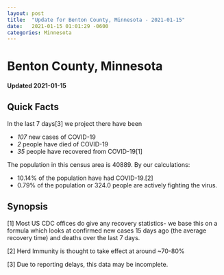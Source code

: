 ```yaml
---
layout: post
title:  "Update for Benton County, Minnesota - 2021-01-15"
date:   2021-01-15 01:01:29 -0600
categories: Minnesota
---
```


# Benton County, Minnesota
#### Updated 2021-01-15

## Quick Facts

In the last 7 days[3] we project there have been
- *107* new cases of COVID-19
- *2* people have died of COVID-19
- *35* people have recovered from COVID-19[1]

The population in this census area is 40889. By our calculations:
- 10.14% of the population have had COVID-19.[2]
- 0.79% of the population or 324.0 people are actively fighting the virus.

## Synopsis




[1] Most US CDC offices do give any recovery statistics- we base this on a formula which looks at confirmed new cases
15 days ago (the average recovery time) and deaths over the last 7 days.

[2] Herd Immunity is thought to take effect at around ~70-80%

[3] Due to reporting delays, this data may be incomplete.
 
    